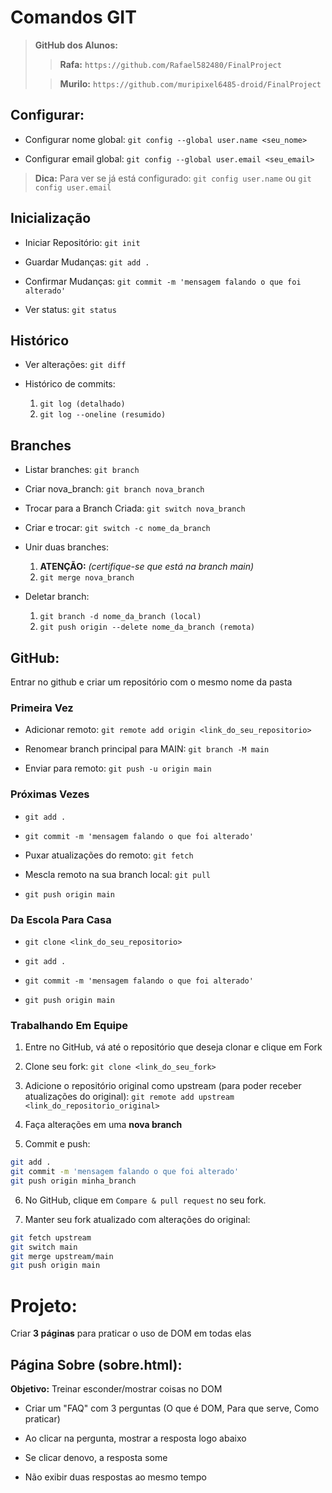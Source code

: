 # Comandos GIT
> **GitHub dos Alunos:**
>> **Rafa:** ``https://github.com/Rafael582480/FinalProject``
>
>> **Murilo:** ``https://github.com/muripixel6485-droid/FinalProject``


## Configurar:
- Configurar nome global: ``git config --global user.name <seu_nome>``

- Configurar email global: ``git config --global user.email <seu_email>``

> **Dica:** Para ver se já está configurado: ``git config user.name`` ou ``git config user.email``


## Inicialização
- Iniciar Repositório: ``git init``

- Guardar Mudanças: ``git add .``

- Confirmar Mudanças: ``git commit -m 'mensagem falando o que foi alterado'``

- Ver status: ``git status``


## Histórico
- Ver alterações: ``git diff``

- Histórico de commits: 
	1. ``git log (detalhado)``
	2. ``git log --oneline (resumido)``


## Branches
- Listar branches: ``git branch``

- Criar nova_branch: ``git branch nova_branch``

- Trocar para a Branch Criada: ``git switch nova_branch``

- Criar e trocar: ``git switch -c nome_da_branch``

- Unir duas branches:
	1. **ATENÇÃO:** _(certifique-se que está na branch main)_
	2. ``git merge nova_branch``

- Deletar branch:
	1. ``git branch -d nome_da_branch (local)``
	2. ``git push origin --delete nome_da_branch (remota)``

## GitHub:
Entrar no github e criar um repositório com o mesmo nome da pasta

### Primeira Vez
- Adicionar remoto: ``git remote add origin <link_do_seu_repositorio>``

- Renomear branch principal para MAIN: ``git branch -M main``

- Enviar para remoto: ``git push -u origin main``

### Próximas Vezes
- ``git add .``

- ``git commit -m 'mensagem falando o que foi alterado'``

- Puxar atualizações do remoto: ``git fetch``

- Mescla remoto na sua branch local: ``git pull``

- ``git push origin main``

### Da Escola Para Casa
- ``git clone <link_do_seu_repositorio>``

- ``git add .``

- ``git commit -m 'mensagem falando o que foi alterado'``

- ``git push origin main``


### Trabalhando Em Equipe
1. Entre no GitHub, vá até o repositório que deseja clonar e clique em Fork

2. Clone seu fork: ``git clone <link_do_seu_fork>``

3. Adicione o repositório original como upstream (para poder receber atualizações do original):
``git remote add upstream <link_do_repositorio_original>``

4. Faça alterações em uma **nova branch**

5. Commit e push:
```bash
git add .
git commit -m 'mensagem falando o que foi alterado'
git push origin minha_branch
```

6. No GitHub, clique em ``Compare & pull request`` no seu fork.

7. Manter seu fork atualizado com alterações do original:
```bash
git fetch upstream
git switch main
git merge upstream/main
git push origin main
```
# Projeto: 
Criar **3 páginas** para praticar o uso de DOM em todas elas



## Página Sobre (sobre.html):
**Objetivo:** Treinar esconder/mostrar coisas no DOM

- Criar um "FAQ" com 3 perguntas (O que é DOM, Para que serve, Como praticar)

- Ao clicar na pergunta, mostrar a resposta logo abaixo

- Se clicar denovo, a resposta some

- Não exibir duas respostas ao mesmo tempo


